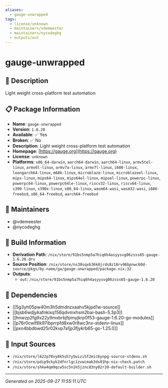 ```yaml
---
aliases:
  - gauge-unwrapped
tags:
  - license/unknown
  - maintainers/vdemeester
  - maintainers/nycodeghg
  - outputs/out
---
```


# gauge-unwrapped

## 📝 Description

Light weight cross-platform test automation

## 📋 Package Information

- **Name**: `gauge-unwrapped`
- **Version**: `1.6.20`
- **Available**: ✅ Yes
- **Broken**: ✅ No
- **Description**: Light weight cross-platform test automation
- **Homepage**: [https://gauge.org](https://gauge.org)
- **License**: `unknown`
- **Platforms**: `x86_64-darwin`, `aarch64-darwin`, `aarch64-linux`, `armv5tel-linux`, `armv6l-linux`, `armv7a-linux`, `armv7l-linux`, `i686-linux`, `loongarch64-linux`, `m68k-linux`, `microblaze-linux`, `microblazeel-linux`, `mips-linux`, `mips64-linux`, `mips64el-linux`, `mipsel-linux`, `powerpc-linux`, `powerpc64-linux`, `powerpc64le-linux`, `riscv32-linux`, `riscv64-linux`, `s390-linux`, `s390x-linux`, `x86_64-linux`, `wasm64-wasi`, `wasm32-wasi`, `i686-freebsd`, `x86_64-freebsd`, `aarch64-freebsd`
## 👥 Maintainers

- @vdemeester
- @nycodeghg


## 🔧 Build Information

- **Derivation Path**: `/nix/store/91bs5nmp5a7hiq6h4asyysvg06zsss65-gauge-1.6.20.drv`
- **Source Position**: `/nix/store/ns30sqxb36k8jrds8z18rv96bpnwc60d-source/pkgs/by-name/ga/gauge-unwrapped/package.nix:32`
- **Outputs**:
  - `out`:  `/nix/store/91bs5nmp5a7hiq6h4asyysvg06zsss65-gauge-1.6.20`

## 🔗 Dependencies

- [[5g3yh05pw40m3h5dmdnzxaahv5kjpd1w-source]]
- [[bjsb6wdjykafnkixq156qdvmxhsm2bai-bash-5.3p3]]
- [[hnwzp2fg9x22y9mxbrbjfpmyjkrp0f53-gauge-1.6.20-go-modules]]
- [[p76r0cwlf6k97ibprrpfd8xw0r8wc3nx-stdenv-linux]]
- [[pxn4bbdbwd25r02kvp7a1jp3fjykrb65-go-1.25.0]]

## 📁 Input Sources

- `/nix/store/l622p70vy8k5sh7y5wizi5f2mic6ynpg-source-stdenv.sh`
- `/nix/store/pdip9ckyk2dfnrlgc1zvwcmab3ds01hp-nix-check.patch`
- `/nix/store/shkw4qm9qcw5sc5n1k5jznc83ny02r39-default-builder.sh`

---
*Generated on 2025-09-27 11:55:11 UTC*
